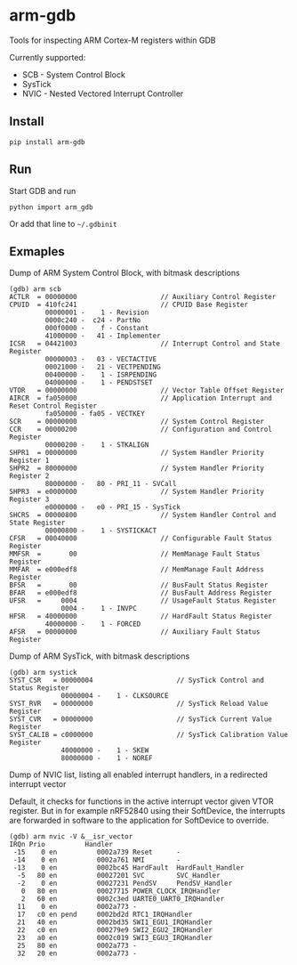 arm-gdb
=======

Tools for inspecting ARM Cortex-M registers within GDB

Currently supported:
* SCB - System Control Block
* SysTick
* NVIC - Nested Vectored Interrupt Controller

Install
-------

```
pip install arm-gdb
```

Run
---

Start GDB and run
```
python import arm_gdb
```

Or add that line to `~/.gdbinit`

Exmaples
--------

Dump of ARM System Control Block, with bitmask descriptions
```
(gdb) arm scb
ACTLR  = 00000000                     // Auxiliary Control Register
CPUID  = 410fc241                     // CPUID Base Register
         00000001 -    1 - Revision
         0000c240 -  c24 - PartNo
         000f0000 -    f - Constant
         41000000 -   41 - Implementer
ICSR   = 04421003                     // Interrupt Control and State Register
         00000003 -   03 - VECTACTIVE
         00021000 -   21 - VECTPENDING
         00400000 -    1 - ISRPENDING
         04000000 -    1 - PENDSTSET
VTOR   = 00000000                     // Vector Table Offset Register
AIRCR  = fa050000                     // Application Interrupt and Reset Control Register
         fa050000 - fa05 - VECTKEY
SCR    = 00000000                     // System Control Register
CCR    = 00000200                     // Configuration and Control Register
         00000200 -    1 - STKALIGN
SHPR1  = 00000000                     // System Handler Priority Register 1
SHPR2  = 80000000                     // System Handler Priority Register 2
         80000000 -   80 - PRI_11 - SVCall
SHPR3  = e0000000                     // System Handler Priority Register 3
         e0000000 -   e0 - PRI_15 - SysTick
SHCRS  = 00000800                     // System Handler Control and State Register
         00000800 -    1 - SYSTICKACT
CFSR   = 00040000                     // Configurable Fault Status Register
MMFSR  =       00                     // MemManage Fault Status Register
MMFAR  = e000edf8                     // MemManage Fault Address Register
BFSR   =       00                     // BusFault Status Register
BFAR   = e000edf8                     // BusFault Address Register
UFSR   =     0004                     // UsageFault Status Register
             0004 -    1 - INVPC
HFSR   = 40000000                     // HardFault Status Register
         40000000 -    1 - FORCED
AFSR   = 00000000                     // Auxiliary Fault Status Register
```

Dump of ARM SysTick, with bitmask descriptions
```
(gdb) arm systick
SYST_CSR   = 00000004                     // SysTick Control and Status Register
             00000004 -    1 - CLKSOURCE
SYST_RVR   = 00000000                     // SysTick Reload Value Register
SYST_CVR   = 00000000                     // SysTick Current Value Register
SYST_CALIB = c0000000                     // SysTick Calibration Value Register
             40000000 -    1 - SKEW
             80000000 -    1 - NOREF
```

Dump of NVIC list, listing all enabled interrupt handlers, in a redirected
interrupt vector

Default, it checks for functions in the active interrupt vector given VTOR
register. But in for example nRF52840 using their SoftDevice, the interrupts are
forwarded in software to the application for SoftDevice to override.

```
(gdb) arm nvic -V &__isr_vector
IRQn Prio          Handler
 -15    0 en          0002a739 Reset      -
 -14    0 en          0002a761 NMI        -
 -13    0 en          0002bc45 HardFault  HardFault_Handler
  -5   80 en          00027201 SVC        SVC_Handler
  -2    0 en          00027231 PendSV     PendSV_Handler
   0   80 en          00027715 POWER_CLOCK_IRQHandler
   2   60 en          0002c3ed UARTE0_UART0_IRQHandler
  11    0 en          0002a773 -
  17   c0 en pend     0002bd2d RTC1_IRQHandler
  21   40 en          0002bd35 SWI1_EGU1_IRQHandler
  22   c0 en          000279e9 SWI2_EGU2_IRQHandler
  23   a0 en          0002c019 SWI3_EGU3_IRQHandler
  25   80 en          0002a773 -
  32   20 en          0002a773 -
  ```